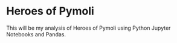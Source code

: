 # Heroes of Pymoli

This will be my analysis of Heroes of Pymoli using Python Jupyter Notebooks and Pandas.